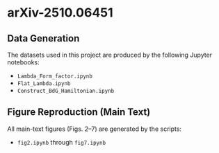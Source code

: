 # arXiv-2510.06451

## Data Generation
The datasets used in this project are produced by the following Jupyter notebooks:
- `Lambda_Form_factor.ipynb`
- `Flat_Lambda.ipynb`
- `Construct_BdG_Hamiltonian.ipynb`

## Figure Reproduction (Main Text)
All main-text figures (Figs. 2–7) are generated by the scripts:
- `fig2.ipynb` through `fig7.ipynb`
